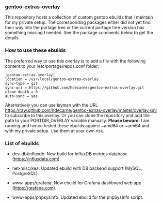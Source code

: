 ### gentoo-extras-overlay
This repository hosts a collection of custom gentoo ebuilds that I maintain for my private setup.
The corresponding packages either did not yet find their way into the portage tree or the current portage tree version has something missing I needed. See the package comments below to get the details.

### How to use these ebuilds
The preferred way to use this overlay is to add a file with the following content to your /etc/portage/repos.conf folder:

	[gentoo-extras-overlay]                 
	location = /usr/local/gentoo-extras-overlay           
	sync-type = git                         
	sync-uri = https://github.com/hdecarne/gentoo-extras-overlay.git                
	clone-depth = 0                         
	auto-sync = yes

Alternatively you can use layman with the URL https://raw.github.com/hdecarne/gentoo-extras-overlay/master/overlay.xml to subscribe to this overlay. Or 
you can clone the repository and add the path to your PORTDIR\_OVERLAY variable manually.
__Please beware__: I am running and hence tested these ebuilds against ~amd64 or ~arm64 and with my private setup. Use them at your own risk.

### List of ebuilds

* dev-db/influxdb: New build for InfluxDB metrics database (https://influxdata.com).

* net-misc/kea: Updated ebuild with DB backend support (MySQL, PostgreSQL).

* www-apps/grafana: New ebuild for Grafana dashboard web app (https://grafana.com).

* www-apps/phpsysinfo: Updated ebuild for the phpSysInfo script.
